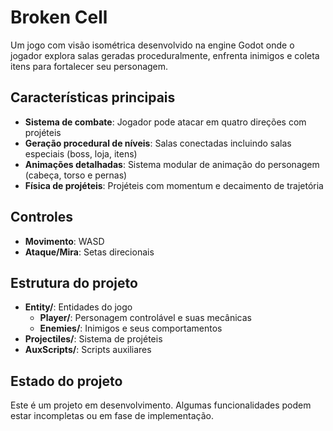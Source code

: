 # Broken Cell

Um jogo com visão isométrica desenvolvido na engine Godot onde o jogador explora salas geradas proceduralmente, enfrenta inimigos e coleta itens para fortalecer seu personagem.

## Características principais

- **Sistema de combate**: Jogador pode atacar em quatro direções com projéteis
- **Geração procedural de níveis**: Salas conectadas incluindo salas especiais (boss, loja, itens)
- **Animações detalhadas**: Sistema modular de animação do personagem (cabeça, torso e pernas)
- **Física de projéteis**: Projéteis com momentum e decaimento de trajetória

## Controles

- **Movimento**: WASD
- **Ataque/Mira**: Setas direcionais


## Estrutura do projeto

- **Entity/**: Entidades do jogo
  - **Player/**: Personagem controlável e suas mecânicas
  - **Enemies/**: Inimigos e seus comportamentos
- **Projectiles/**: Sistema de projéteis
- **AuxScripts/**: Scripts auxiliares

## Estado do projeto

Este é um projeto em desenvolvimento. Algumas funcionalidades podem estar incompletas ou em fase de implementação.
